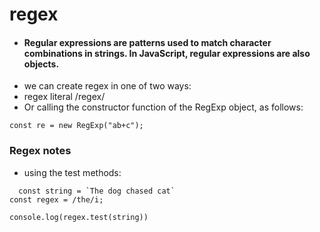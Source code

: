 # regex 
- #### Regular expressions are patterns used to match character combinations in strings. In JavaScript, regular expressions are also objects. 
- we can create regex in  one of two ways: 
-  regex literal /regex/
-  Or calling the constructor function of the RegExp object, as follows:
```
const re = new RegExp("ab+c");
```
### Regex notes 
- using the test methods:
   
```
  const string = `The dog chased cat`
const regex = /the/i;

console.log(regex.test(string))

```